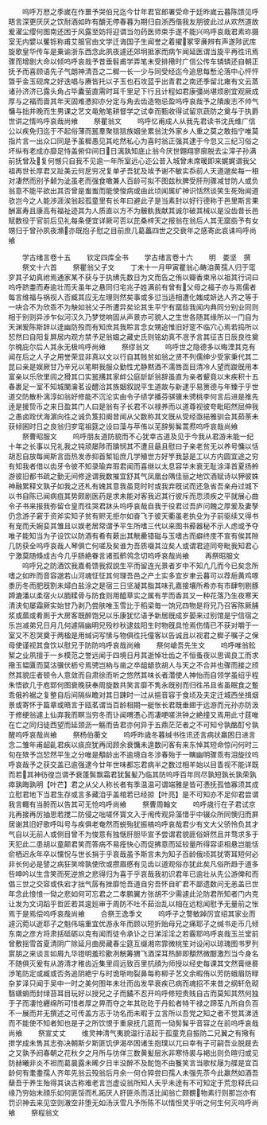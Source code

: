 <!-- { "loadSidebar": true } -->
　　呜呼万厯之季嵗在作噩予哭伯兄迄今廿年君官郎署受命于廷昨嵗云暮陈馈见呼晤言深更厌厌之饮耐酒如昨有釂无停春暮为期归自浙西偕我友朋彼此过从欢然道故爰濯尘缨何图南还困于风露至妨将迎谓当勿药医师束手遂不能兴呜呼哀哉君素珎摄室无内嬖以矍铄称甫艾服官由文学迁诲国子生闻誉之着擢冢宰亷辨有声遂陟武库旋歌皇华传车是乗谕浙东西念此夙夜遽还郊坰抵家而病乍闻延医谓当旋平再徃讯焉骤而增剧大命以倾呜呼哀哉予昔垂髫甫学弄笔未受排擏时广信公传车辚辚还自朝正抚予而喜顾语先子气朗神清吾之二穉一长一少与同受经迄今追思每慙沦落中心怦怦曁乎金玉砚席之好迭唱与赓皆托以子玉也石攻蓝乎出青君之南还季留北雍有文云蒸诸孙济济已露头角占毕囊萤直需时耳千里足下行且计程如君康彊尚堪烦剧宜观厥成厚与之福而啬其年天固难慿抑亦分定与角去齿造物忌盈呜呼哀哉予之隤废志不帅气慵与拙并晚而生男课之艺文黾勉笔耕督学之试幸而甄收得试留京蔬防之奠与于执爵世讲之情呜呼哀哉尚飨
　　祭瞿翁文
　　呜呼忆甫成人从我先君读书沈氏维广信公以疾免归迄于不起俗薄而嚚羣聚狺狺族姻坐累翁沈外家乡人重之莫之敢指宁唯莫指片言一出众口同是予虽穉愚见其屹然私心为喜时翁正强其逮于今忽又三纪习俗之坏纵有老成亦靡足恃盖俯仰间日日漓孰知底止翁今厌世翺翔寥廓脱去尘滓子孙满前抚曾及复何憾只自我不见逾一年所室远心迩公昔入城曾未席暖即来娓娓谓我父祖再世长厚君又趾美云何戹穷况复单孑吾犹及竢予谢不敏实忝前人天道邈矣每一相对凄然而别予颡为泚虽老而强食噉兼人百龄可拟不图兹秋脾受肝刑骤减甘防人或负翁意不能平欲出其否曾是蚩蚩而能使悛病或由此顷闻属纩神识恬然谈笑生死殆闻道欤岂今之人能渉涯涘翁起孤童里有长年曰避此子是当素封以好行德称于邑里斯言果酬富寿且康高有福祉迹其为人质直以方不为骳骫我献其诚尔破其械以是没齿昔长邑赋数役于官前后见礼每条便宜详厥可否以芘桑梓天之报翁在翁后人其无窳啙予有女甥归于曾孙夙夜滫亦既抱子慰之目前庶几葛藟四世之交衰年之感寄此哀诔呜呼尚飨



　　学古绪言卷十五
　　钦定四库全书
　　学古绪言卷十六
　　明　娄坚　撰
　　祭文十六首
　　祭瞿翁父子文
　　丁未十一月甲寅瞿翁心畴洎黄孺人归于窀穸其子幼真祔焉通家某不获与于执绋先数日为文而告之侑以瓣香束帛以祖其行词曰呜呼跻耋而寿逾壮而夭虽年之悬同归宅兆子姓满前有曾有父母之福子亦与焉儒者每言维福与祸视人否臧其应无左理则然矣事或多愆当适相遭化媸成妍达人齐之等于一吷合不为欣乖不为觖如翁父子所遭异矣论其生平宁有窳啙我闻内典同分别业同则相于别则异渉乍似河汉久乃梦觉响固从声景亦可貌人之生世各随其缘所以一门自为天渊爰陈斯辞以逹幽防殁而有知庶其我聆言念女甥追惟旧好窆不临穴心焉若捣所以恝然曰自阳复屏居内观方禁予足翁媪之藏史氏则铭幼真不冺予言其征吉日辰良徃奠尔魄庇尔后人其永无极呜呼尚飨
　　祭缪翁文
　　呜呼世之隐德多以晦湮其克有闻在后之人子之用誉荣显非真以文以行自其贱贫如翁之贤不列儒绅少受家秉代其二昆曰亲是娱厥甘乃辛兄以笔畊我服众勤性尤静黙酒不濡唇靣目清冷人望而踆旣用本富亲以乐欣里闾之猾其口实嚚搆其家衅公庭龂龂翁辞虽直为亲者颦竟以末疾积十五春裹足一室不知城闉瀹茗设醴洽其族姻叙説平生道故与新逮乎易箦德与年臻于乎世道交防散朴漓淳如翁好修能不沉沦实由令子绩学播芬骐骥未骋桃李何言后进是推先逹是援贽币之来日盈其门人曰是翁有子长君不以禄养而以道尊视彼夸毗昭然屈伸我之愚卤跧伏海濵向徃之诚负笈扣阍昔闻从父数称其文旣从受经亟挹雅驯会其茹荼未获倾囷时日之良翁归穸窀祖筵之设曰藻与苹侑以芜辞髣髴蒿焄呜呼哀哉尚飨
　　祭曹昭服文
　　呜呼朋友道防貌而不心犹幸古道及见于今我从君游未能一纪十年之长事以兄礼我之钝顽屡陟而蹪悯其不遭且朂且慰曰子亲老贫无以养号慵以恬胡忍自放每闻斯言靣热发赤抑首椠铅庶几学殖世方好竽我瑟是工以方内圆宜途之穷有知我者借以齿牙令彼不知录瑜弃瑕君闻而喜继以太息容华未衰无耻涂泽首夏扬舲游彼旧都书疏之勤无间修途谓我数摧宜舒其气凤凰台隅佳丽之地饮酒赋诗以狎彼姝神融累释文孰子如我之还札有媿其意我虽竞时时或我弃旣试而还急省吾亲舟过城下以书自陈已闻病疽其势颇剧医药是求未能对客我迟其行彼斥而恧须疾之平就展心曲令子书来报我弥留仓皇而徃哭君牀头呜呼哀哉自我于役君过吾庐问餽之厚爰及妻孥仍念游子窘于资斧实知子贫有赆无拒尔如奋飞于彼天衢虽老执殳为子前驱续又得书有宠而夭婉娈其雏且以娱老居常谓予平生所嗜三代以来图书彛器秘不示人虑或予夺唯子能知当为子设饮以防酒有肴有蔌出其觥罍错磁与玉嗜古而癖终庋不宣有俟其隙几防获全呜呼哀哉人琴俱亡何嗟及矣谁为吾质啜其泣矣人或谓君迹同夸毗我知君心宁激莫随倏成古今几乎肠絶眷言诸孤鹡鸰念切呜呼哀哉尚飨
　　再祭昭服文
　　呜呼兄之防酒饮我嘉肴馈我叙説生平而留连光景者岁中不知凢几而今已矣念所嗜之如昨而音容邈若山河魂怔怔其何理吾邑之产土实多宜岁聿云暮可以荐巵黄鸡啄黍历冬而肥旣割未燖白盐涂之是宿三日坚凝其脂其味孔嘉接壤所希亦有市肆刳剔豚蹄漉潘以柔宿火以胹糅骨与防食则用醯草实之属有芋而香其又一种花落乃生夜寒天清浃旬屡霜厥实始甘乃剥乃尝肤唯玉雪比于稻梁毎一饷兄四物是将兄乃召客陈厥脯浆或蓏或肴厠于大房客既醉饱兄以乐康犹忆语予新居旣成岁晏来过别馆是宁信宿之乐岂减弟兄日月几何遽隔幽明兄殁杪秋逮兹阳生时物旣具怆焉伤情已不获对嚼于一室又不忍哭奠于两楹是用缄词写愫与物俱徃托僮客以告诚且以视君之穉子嘱子之保母使谨视其食饮以慰兄于防防呜呼哀哉尚飨
　　祭何嵢吾先生文
　　呜呼唯翁鈆椠之业夙擅于一乡模范之誉远闻于四境日月其逝悼壮齿之不恒蚤夜以思谒良工而求擏玉韫匵而莫沽骥伏枥兮焉骋岂枘与凿之卒龃龉欤胡人与天之不合并也骤而接之颀然其貌庄者顿令人意敛而自肃徐而听之悠然其味长者濳使人神怡而自领学虽绍乎程朱悟欲几于庖郢何图衰晚获奉周旋数共笑言靡不隽永旣别而归徃吊且省虽眠食之蹔乖俄衿裾之复整自后间隔纵瞻对其日踈时一过从挹音容于食顷及夫定迁城西坐揖烟景或寄怀于篇章或晤言于瓯茗谓当百龄相期一艇怅长君既垂翅于远游而元孙亦防汲于修绠翁遽上仙弃我而瞑当穷冬而讣闻喟慿心而凄哽嗟洪钟之絶撞又焉用此寸莛唯在亡之同归徒西望而延颈沥一觞而告君亦何异于五鼎茫茫者之不可知兮孰酪酊兮孰醒呜呼哀哉尚飨
　　祭杨伯蘅文
　　呜呼昨歳冬暮缄书徃讯还言病状羸困日进言念二雏年甫龆齓君疾以痰庶犹再闰顾余衰慵未遑数问客有来东悼其短命惊问何时三旬在殡予岂恝然平生之分唯是頺龄出不逾境自冬涉春殆于一瞚幽明骤乖有泪旋抆呜呼哀哉予之获交盖已逾强逮今廿年世味都忘君病半之数过相羊始以目眚视不能详既而若其神彷徨岂谓予衰蓬鬓飘霜君犹鬒髪乃临其防呜呼百年同尽孰短孰长孰荣孰瘁孰晦孰明【叶芒】君之从父人称长者有季温温可谓端雅是皆可慿抚孤恤寡须其成立慰君地下当君生存或言多藏洎乎盖棺若已经掠【叶亮】是不可知亦不足仰君尝谓我言輙有当酹而以告其可无怆呜呼尚飨
　　祭曹周翰文
　　呜呼歳行在子君试京兆再接再厉抽思若搅二防侵之咄嗟怀寳文入于闱传观异藻惜乎中辍众所同懊归而屏居谢其旧好歌呼叫号与疾俱老奄然而蜕殆犹振槁呜呼哀哉君少有文大父骄怜负其才气自以无前人或侧目曾不为悛意有独惬肝胆毕宣予尝谓君貌匪俗妍然且并骛求多于天犯此二患胡以童颠君笑而答病不易痊快心而促拂意而延较量所得容讵相悬岂能恬俞栖迟永年卒以戃怳与世长捐于乎哀哉虽予斯言未为知子百龄俄顷其犹寄耳短何必非长何必是譬之病狂笑啼孰使欣或攒眉慼有见齿以道观俗亦犹此矣凡俗所趋于道多呰呻吟以生含笑而死逆旅之悲得归为喜于乎哀哉我初识君年已逾壮从先公游俾和而倡三世之交容或佚宕才拙气孱有挫靡怆吾道自穷吾怀自旷君不鄙遗数问无恙盖已世年念此悢悢一恸之悲如何可忘君之二孝鹏翼方张胡不少需遽此沦防君所知者门内克让发为文词蹈乎哲匠若其逡廵审于周防不吐不茹治乱以相在远稔闻慰予无量前之怅焉于是焉偿呜呼哀哉尚飨
　　合祭王逸季文
　　呜呼子之警敏踔厉宜绍其家业而遽沉菀以逝耶子之魁伟端重宜优游永年而顾以短折贻母兄之痛耶子之缄书走币几倾东南之彦方将肃括砥砺以克有闻而徒令承讣之日涕淫淫之若霰耶呜呼哀哉玉兰堂前曾敷摇雪首夏清阴广除延月曲房藏春尘筵互缀湘帘霏微桃笙对设闲以琼瑰图书罗列賔朋之来谈言如屑九华镫明羞珍歠冽觥筹猬飞酒深耳热醉即頺然微酣激烈当今身名不随俱灭爰有从游清才稚齿近集里闾远致百里抗顔为师授以经史每课其文然膏继晷渉笔防定或臧或否务追阴絶宁与时诡哳吻裂鼻每称柳子艺文余暇侑以芳防蛾眉防睩杂芗泽只闻于吴中一时之美何图年未壮而齿发早衰疾已病而魂招不来昔之纲轩危砌翳蟏蛸而封绿苔耳目玩好以授兄之子而鐍不忍开呜呼修短贵贱自古而莫知其然何独于子而凄怆纒绵所可惜者厚之畀而夺之年其矻矻于丹鈆者特干禄之蹄荃凢所自负百不一展而并无撰述之可传盖方志于功名而未暇于立言所以吾党之知之者不觉其涕涟而不能使不知者知也是子之所饮恨于重泉抚几筵而一恸髣髴乎音容之在前呜呼哀哉尚飨
　　祭宣丈丈
　　维灵神清气夷貌温行洁起于孤童克自振防二兄翼之有擏有抴学成未售其志弥决朝斯夕斯匪饥伊渴卒困诸生抱璞以兀曰幸有子可嗣吾业脱屣去之又孰予阏春朝之花秋夕之月所与彷佯三数黄髪层氷非寒恃裘与褐出则负暄归或见防赫曦非炎不袒而葛晨露未晞夕日半没醉不及酡饱不由餮笑言当歌杖屦为艓是宜百龄何有耄耋孺人齐年先翁云殁翁后月余一何仓猝尝曰孺人未强先苶今此羸然如酒吾蘖吾于养生殆得其诀古称难老言岂虚设翁所知人夭乎未逹有不可知定于荒忽释氏曰缘乃穷始末顔乐如何匪馁而札跖厌人肝匪杀而活比闻翁亡颇覩物素行则那岂亦有罚识神去来见空则澈空非堕无如汤沃雪凡予所陈不以情怛灵乎听之何生何灭呜呼尚飨
　　祭程翁文

